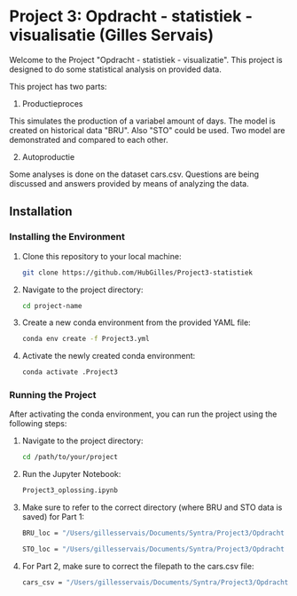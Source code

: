 # Project 3: Opdracht - statistiek - visualisatie (Gilles Servais)

Welcome to the Project "Opdracht - statistiek - visualizatie". This project is designed to do some statistical analysis on provided data.

This project has two parts:

1. Productieproces

This simulates the production of a variabel amount of days. The model is created on historical data "BRU". Also "STO" could be used.
Two model are demonstrated and compared to each other.

2. Autoproductie

Some analyses is done on the dataset cars.csv.
Questions are being discussed and answers provided by means of analyzing the data.

## Installation

### Installing the Environment

1. Clone this repository to your local machine:
   ```sh
   git clone https://github.com/HubGilles/Project3-statistiek
2. Navigate to the project directory:
    ```sh
    cd project-name
3. Create a new conda environment from the provided YAML file:
    ```sh
    conda env create -f Project3.yml
4. Activate the newly created conda environment:
    ```sh
    conda activate .Project3
### Running the Project
After activating the conda environment, you can run the project using the following steps:

1. Navigate to the project directory:

    ```sh
    cd /path/to/your/project
2. Run the Jupyter Notebook:
    ```sh
    Project3_oplossing.ipynb
3. Make sure to refer to the correct directory (where BRU and STO data is saved) for Part 1:
    ```sh 
    BRU_loc = "/Users/gillesservais/Documents/Syntra/Project3/Opdracht - statistiek - visualizatie/data_productie/daily_production/BRU"
    
    STO_loc = "/Users/gillesservais/Documents/Syntra/Project3/Opdracht - statistiek - visualizatie/data_productie/daily_production/STO"

4. For Part 2, make sure to correct the filepath to the cars.csv file:
    ```sh 
    cars_csv = "/Users/gillesservais/Documents/Syntra/Project3/Opdracht - statistiek - visualizatie/cars.csv"

